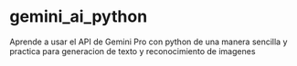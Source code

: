 # gemini_ai_python
Aprende a usar el API de Gemini Pro con python de una manera sencilla y practica para generacion de texto y reconocimiento de imagenes
